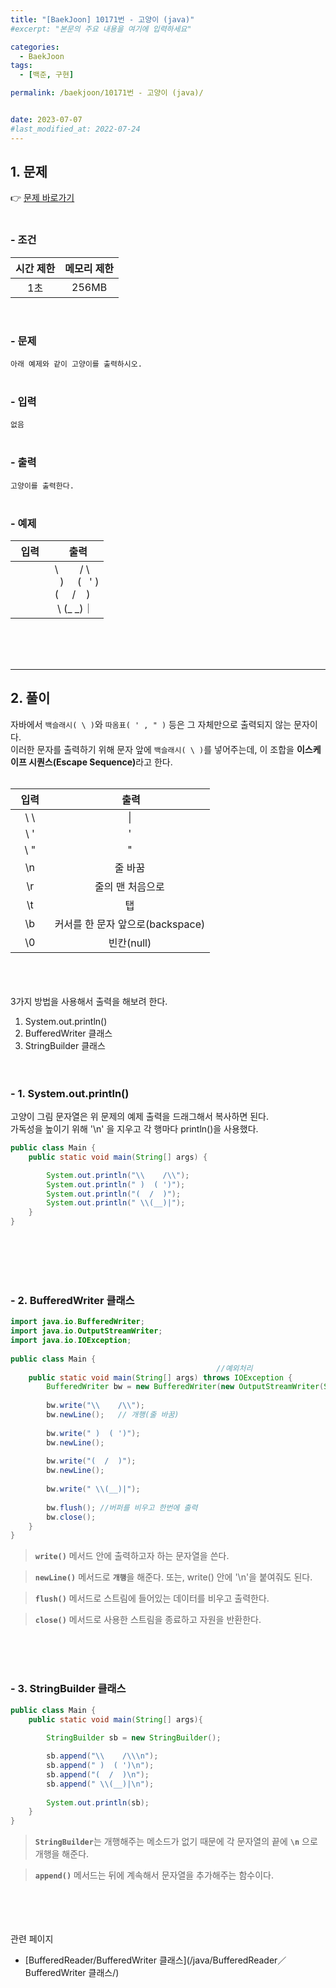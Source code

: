 ```yaml
---
title: "[BaekJoon] 10171번 - 고양이 (java)"
#excerpt: "본문의 주요 내용을 여기에 입력하세요"

categories:
  - BaekJoon
tags:
  - [백준, 구현]

permalink: /baekjoon/10171번 - 고양이 (java)/


date: 2023-07-07
#last_modified_at: 2022-07-24
---
```


## 1. 문제
👉 [문제 바로가기](https://www.acmicpc.net/problem/10171)<br><br>
###  - 조건
  
| 시간 제한 | 메모리 제한 |
|:--------:|:--------:|
|1초|256MB|

<br>

### - 문제
```아래 예제와 같이 고양이를 출력하시오.```
<br><br>

### - 입력
``` 없음 ```
<br><br>

### - 출력
```고양이를 출력한다.```
<br><br>

### - 예제
  
| &nbsp;&nbsp;입력&nbsp;&nbsp; | &nbsp;&nbsp; 출력&nbsp;&nbsp; |
|:--------:|--------|
||\ &nbsp;&nbsp;&nbsp;&nbsp;&nbsp;&nbsp;&nbsp;/ \ <br>&nbsp; ) &nbsp;&nbsp;&nbsp;&nbsp;( &nbsp;&nbsp;' )<br>( &nbsp;&nbsp;&nbsp;&nbsp;/ &nbsp;&nbsp;&nbsp;)<br> &nbsp;\ (_ _)｜|

  
<br><br><br>

---
## 2. 풀이
자바에서 `백슬래시( \ )`와 `따옴표( ' , " )` 등은 그 자체만으로 출력되지 않는 문자이다.<br>
이러한 문자를 출력하기 위해 문자 앞에 `백슬래시( \ )`를 넣어주는데, 이 조합을 <b>이스케이프 시퀀스(Escape Sequence)</b>라고 한다.<br><br>

| &nbsp;&nbsp;입력&nbsp;&nbsp; | &nbsp;&nbsp; 출력&nbsp;&nbsp; |
|:--------:|:--------:|
| \ \ |\|
| \ ' |'|
| \ " |"|
|\n|줄 바꿈|
|\r|줄의 맨 처음으로|
|\t|탭|
|\b|커서를 한 문자 앞으로(backspace)|
|\0|빈칸(null)|


<br><br><br>
3가지 방법을 사용해서 출력을 해보려 한다.
1. System.out.println()
2. BufferedWriter 클래스
3. StringBuilder 클래스
<br><br><br>

### - 1. System.out.println()
고양이 그림 문자열은 위 문제의 예제 출력을 드래그해서 복사하면 된다.<br>
가독성을 높이기 위해 '\n' 을 지우고 각 행마다 println()을 사용했다.<br>
```java
public class Main {
	public static void main(String[] args) {

		System.out.println("\\    /\\");
		System.out.println(" )  ( ')");
		System.out.println("(  /  )");
		System.out.println(" \\(__)|");
	}
}
```

<br><br><br><br>

### - 2. BufferedWriter 클래스
```java
import java.io.BufferedWriter;
import java.io.OutputStreamWriter;
import java.io.IOException;
 
public class Main {
                                              //예외처리
	public static void main(String[] args) throws IOException {
		BufferedWriter bw = new BufferedWriter(new OutputStreamWriter(System.out));
 
		bw.write("\\    /\\");
		bw.newLine();	// 개행(줄 바꿈)
		
		bw.write(" )  ( ')");
		bw.newLine();	
        
		bw.write("(  /  )");
		bw.newLine();
        
		bw.write(" \\(__)|");
        
		bw.flush(); //버퍼를 비우고 한번에 출력
		bw.close();
	}
}
```
> <code><b>write()</b></code> 메서드 안에 출력하고자 하는 문자열을 쓴다. <br>

> <code><b>newLine()</b></code> 메서드로 <code><b>개행</b></code>을 해준다. 또는, write() 안에 '\n'을 붙여줘도 된다.<br>

> <code><b>flush()</b></code> 메서드로 스트림에 들어있는 데이터를 비우고 출력한다.<br>

> <code><b>close()</b></code> 메서드로 사용한 스트림을 종료하고 자원을 반환한다.


<br><br><br>

### - 3. StringBuilder 클래스
```java
public class Main {
	public static void main(String[] args){
 
		StringBuilder sb = new StringBuilder();

		sb.append("\\    /\\\n");
		sb.append(" )  ( ')\n");
		sb.append("(  /  )\n");
 		sb.append(" \\(__)|\n");
		
		System.out.println(sb);
	}
}
```
> <code><b>StringBuilder</b></code>는 개행해주는 메소드가 없기 때문에 각 문자열의 끝에 <code><b>\n</b></code> 으로 개행을 해준다.

> <code><b>append()</b></code> 메서드는 뒤에 계속해서 문자열을 추가해주는 함수이다.

<br><br><br><br>
<span class="color">관련 페이지</span><br>

- [BufferedReader/BufferedWriter 클래스](/java/BufferedReader／BufferedWriter 클래스/)

<br><br><br>